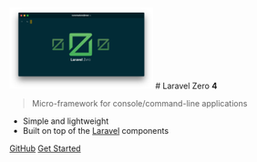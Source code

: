 <img src="logo.png" width="50%">
# Laravel Zero <strong>4</strong>

> Micro-framework for console/command-line applications

- Simple and lightweight
- Built on top of the [Laravel](https://laravel.com) components


[GitHub](https://github.com/laravel-zero/laravel-zero)
[Get Started](#about)
